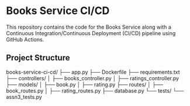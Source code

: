# Books Service CI/CD

This repository contains the code for the Books Service along with a Continuous Integration/Continuous Deployment (CI/CD) pipeline using GitHub Actions.

## Project Structure

books-service-ci-cd/
├── app.py
├── Dockerfile
├── requirements.txt
├── controllers/
│   ├── books_controller.py
│   ├── ratings_controller.py
├── models/
│   ├── book.py
│   ├── rating.py
├── routes/
│   ├── book_routes.py
│   ├── rating_routes.py
├── database.py
└── tests/
    └── assn3_tests.py

